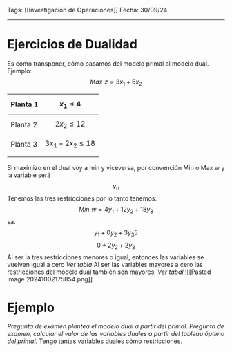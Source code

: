 Tags: [[Investigación de Operaciones]]
Fecha: 30/09/24

---
# Ejercicios de Dualidad
Es como transponer, cómo pasamos del modelo primal al modelo dual.
Ejemplo:
$$
Max \,\, z = 3x_1 + 5x_2
$$

| Planta 1 | $$x_1 \leq 4$$          |
| -------- | ----------------------- |
| Planta 2 | $$2x_2 \leq 12$$        |
| Planta 3 | $$3x_1 + 2x_2 \leq 18$$ |
|          |                         |
Si maximizo en el dual voy a min y viceversa, por convención Min o Max w y la variable será $$y_n$$
Tenemos las tres restricciones por lo tanto tenemos:
$$
Min \,\, w = 4y_1 + 12y_2 + 18y_3
$$
sa.
$$y_1 + 0y_2 + 3y_3  5$$
$$0+2y_2+2y_3$$
Al ser la tres restricciones menores o igual, entonces las variables se vuelven igual a cero _Ver tabla_
Al ser las variables mayores a cero las restricciones del modelo dual también son mayores. _Ver tabal_
![[Pasted image 20241002175854.png]]
# Ejemplo
_Pregunta de examen plantea el modelo dual a partir del primal._
_Pregunta de examen, calcular el valor de las variables duales a partir del tableau óptimo del primal._
Tengo tantas variables duales cómo restricciones.
